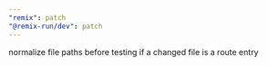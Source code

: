 ```yaml
---
"remix": patch
"@remix-run/dev": patch
---
```


normalize file paths before testing if a changed file is a route entry
